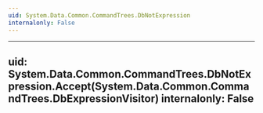 ```yaml
---
uid: System.Data.Common.CommandTrees.DbNotExpression
internalonly: False
---
```


---
uid: System.Data.Common.CommandTrees.DbNotExpression.Accept(System.Data.Common.CommandTrees.DbExpressionVisitor)
internalonly: False
---
